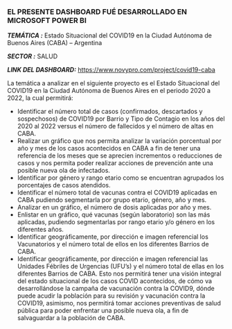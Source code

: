 ### EL PRESENTE DASHBOARD FUÉ DESARROLLADO EN MICROSOFT POWER BI ###


***TEMÁTICA :*** Estado Situacional del COVID19 en la Ciudad Autónoma de Buenos Aires (CABA) – Argentina

***SECTOR :*** SALUD

***LINK DEL DASHBOARD:*** https://www.novypro.com/project/covid19-caba


La temática a analizar en el siguiente proyecto es el Estado Situacional del COVID19 en la Ciudad Autónoma de Buenos Aires en el periodo 2020 a 2022, la cual 
permitirá:
- Identificar el número total de casos (confirmados, descartados y sospechosos) de COVID19 por Barrio y Tipo de Contagio en los años del 2020 al 2022 versus el 
número de fallecidos y el número de altas en CABA.
- Realizar un gráfico que nos permita analizar la variación porcentual por año y mes de los casos acontecidos en CABA a fin de tener una referencia de los meses 
que se aprecien incrementos o reducciones de casos y nos permita poder realizar acciones de prevención ante una posible nueva ola de infectados.
- Identificar por género y rango etario como se encuentran agrupados los porcentajes de casos atendidos.
- Identificar el número total de vacunas contra el COVID19 aplicadas en CABA pudiendo segmentarla por grupo etario, género, año y mes.
- Analizar en un gráfico, el número de dosis aplicadas por año y mes.
- Enlistar en un gráfico, qué vacunas (según laboratorio) son las más aplicadas, pudiendo segmentarlas por rango etario y/o género en los diferentes años.
- Identificar geográficamente, por dirección e imagen referencial los Vacunatorios y el número total de ellos en los diferentes Barrios de CABA.
- Identificar geográficamente, por dirección e imagen referencial las Unidades Fébriles de Urgencias (UFU’s) y el número total de ellas en los diferentes Barrios 
de CABA.
Esto nos permitirá tener una visión integral del estado situacional de los casos COVID acontecidos, de cómo va desarrollándose la campaña de vacunación 
contra la COVID9, dónde puede acudir la población para su revisión y vacunación contra la COVID19, asimismo, nos permitirá tomar acciones preventivas de 
salud pública para poder enfrentar una posible nueva ola, a fin de salvaguardar a la población de CABA.
